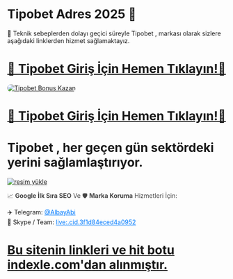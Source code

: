# Tipobet Adres 2025 👋

<p>📢 Teknik sebeplerden dolayı geçici süreyle Tipobet , markası olarak sizlere aşağıdaki linklerden hizmet sağlamaktayız.</p>

# <a href="https://shortlinkapp.com/YTlMI" title="Tipobet Giriş Adresi">🔗 Tipobet Giriş İçin Hemen Tıklayın!🔗</a>

<a href="https://shortlinkapp.com/YTlMI" title="Tipobet Bonus Fırsatları">
    <img src="https://i.ibb.co/5K7Ks6w/zzzz3.gif" alt="Tipobet Bonus Kazan" style="max-width:100%; height:auto; border-radius:8px;">
</a>
<div class="description">

# <a href="https://shortlinkapp.com/YTlMI" title="Tipobet Giriş Adresi">🔗 Tipobet Giriş İçin Hemen Tıklayın!🔗</a>
 
#  Tipobet , her geçen gün sektördeki yerini sağlamlaştırıyor.  

<a href="https://resmim.net/"><img src="https://resmim.net/cdn/2025/05/15/N2oexR.jpg" alt="resim yükle" border="0" /></a>

<p style="font-size:14px; color:#444;">
📈 <strong>Google İlk Sıra SEO</strong> Ve 🛡 <strong>Marka Koruma</strong> Hizmetleri İçin:
</p>

<ul style="list-style: none; padding: 0;">
  <li>✈️ Telegram: <a href="https://t.me/albayabi" style="color:#007bff;">@AlbayAbi</a></li>
  <li>💼 Skype / Team: <a href="skype:live:.cid.3f1d84eced4a0952?chat" style="color:#007bff;">live:.cid.3f1d84eced4a0952</a></li>

# <a href="https://indexle.com">Bu sitenin linkleri ve hit botu indexle.com'dan alınmıştır.</a>
